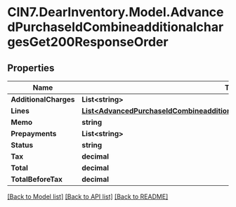 # CIN7.DearInventory.Model.AdvancedPurchaseIdCombineadditionalchargesGet200ResponseOrder

## Properties

| Name                  | Type                                                                                                                                                                  | Description | Notes      |
| --------------------- | --------------------------------------------------------------------------------------------------------------------------------------------------------------------- | ----------- | ---------- |
| **AdditionalCharges** | **List&lt;string&gt;**                                                                                                                                                |             | [optional] |
| **Lines**             | [**List&lt;AdvancedPurchaseIdCombineadditionalchargesGet200ResponseOrderLinesInner&gt;**](AdvancedPurchaseIdCombineadditionalchargesGet200ResponseOrderLinesInner.md) |             | [optional] |
| **Memo**              | **string**                                                                                                                                                            |             | [optional] |
| **Prepayments**       | **List&lt;string&gt;**                                                                                                                                                |             | [optional] |
| **Status**            | **string**                                                                                                                                                            |             | [optional] |
| **Tax**               | **decimal**                                                                                                                                                           |             | [optional] |
| **Total**             | **decimal**                                                                                                                                                           |             | [optional] |
| **TotalBeforeTax**    | **decimal**                                                                                                                                                           |             | [optional] |

[[Back to Model list]](../README.md#documentation-for-models) [[Back to API list]](../README.md#documentation-for-api-endpoints) [[Back to README]](../README.md)
